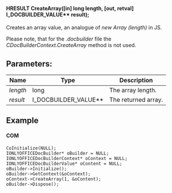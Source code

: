 #### HRESULT CreateArray(\[in] long length, \[out, retval] I\_DOCBUILDER\_VALUE\*\* result);

Creates an array value, an analogue of *new Array (length)* in JS.

Please note, that for the *.docbuilder* file the *CDocBuilderContext.CreateArray* method is not used.

## Parameters:

| Name     | Type                     | Description         |
| -------- | ------------------------ | ------------------- |
| *length* | long                     | The array length.   |
| *result* | I\_DOCBUILDER\_VALUE\*\* | The returned array. |

## Example

#### COM

```
CoInitialize(NULL);
IONLYOFFICEDocBuilder* oBuilder = NULL;
IONLYOFFICEDocBuilderContext* oContext = NULL;
IONLYOFFICEDocBuilderValue* oContent = NULL;
oBuilder->Initialize();
oBuilder->GetContext(&oContext);
oContext->CreateArray(1, &oContent);
oBuilder->Dispose();
```
